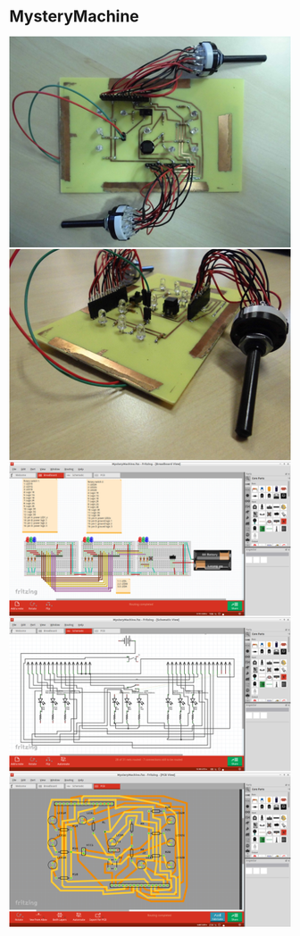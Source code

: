 MysteryMachine
==============


![Top](MysteryMachineTop_1_0.jpg)
![Side](MysteryMachineSide_1_0.jpg)
![Breadboard](MysteryMachineBreadboard_1_0.png)
![Schematic](MysteryMachineSchematic_1_0.png)
![PCB](MysteryMachinePcb_1_0.png)
